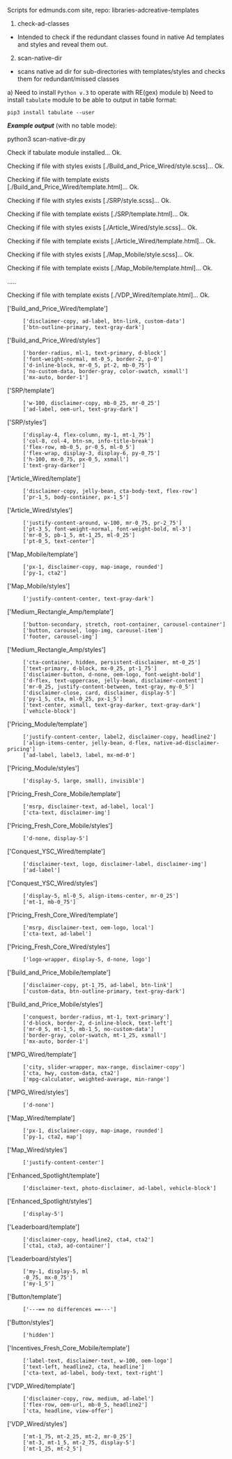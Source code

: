 Scripts for edmunds.com site, repo: libraries-adcreative-templates

1. check-ad-classes
- Intended to check if the redundant classes found in native Ad templates and styles and reveal them out.

2. scan-native-dir
- scans native ad dir for sub-directories with templates/styles and checks them for redundant/missed classes

a) Need to install `Python v.3` to operate with RE(gex) module
b) Need to install `tabulate` module to be able to output in table format:

    pip3 install tabulate --user

***Example output*** (with no table mode):

python3 scan-native-dir.py 

Check if tabulate module installed... Ok.

Checking if file with styles exists [./Build_and_Price_Wired/style.scss]... Ok.

Checking if file with template exists [./Build_and_Price_Wired/template.html]... Ok.

Checking if file with styles exists [./SRP/style.scss]... Ok.

Checking if file with template exists [./SRP/template.html]... Ok.

Checking if file with styles exists [./Article_Wired/style.scss]... Ok.

Checking if file with template exists [./Article_Wired/template.html]... Ok.

Checking if file with styles exists [./Map_Mobile/style.scss]... Ok.

Checking if file with template exists [./Map_Mobile/template.html]... Ok.

.....

Checking if file with template exists [./VDP_Wired/template.html]... Ok.

['Build_and_Price_Wired/template']

		 ['disclaimer-copy, ad-label, btn-link, custom-data']
		 ['btn-outline-primary, text-gray-dark']
		 
['Build_and_Price_Wired/styles']

		 ['border-radius, ml-1, text-primary, d-block']
		 ['font-weight-normal, mt-0_5, border-2, p-0']
		 ['d-inline-block, mr-0_5, pt-2, mb-0_75']
		 ['no-custom-data, border-gray, color-swatch, xsmall']
		 ['mx-auto, border-1']
		 
['SRP/template']

		 ['w-100, disclaimer-copy, mb-0_25, mr-0_25']
		 ['ad-label, oem-url, text-gray-dark']
		 
['SRP/styles']

		 ['display-4, flex-column, my-1, mt-1_75']
		 ['col-8, col-4, btn-sm, info-title-break']
		 ['flex-row, mb-0_5, pr-0_5, ml-0_5']
		 ['flex-wrap, display-3, display-6, py-0_75']
		 ['h-100, mx-0_75, px-0_5, xsmall']
		 ['text-gray-darker']
		 
['Article_Wired/template']

		 ['disclaimer-copy, jelly-bean, cta-body-text, flex-row']
		 ['pr-1_5, body-container, px-1_5']
		 
['Article_Wired/styles']

		 ['justify-content-around, w-100, mr-0_75, pr-2_75']
		 ['pt-3_5, font-weight-normal, font-weight-bold, ml-3']
		 ['mr-0_5, pb-1_5, mt-1_25, ml-0_25']
		 ['pt-0_5, text-center']
		 
['Map_Mobile/template']

		 ['px-1, disclaimer-copy, map-image, rounded']
		 ['py-1, cta2']
		 
['Map_Mobile/styles']

		 ['justify-content-center, text-gray-dark']
['Medium_Rectangle_Amp/template']

		 ['button-secondary, stretch, root-container, carousel-container']
		 ['button, carousel, logo-img, carousel-item']
		 ['footer, carousel-img']
		 
['Medium_Rectangle_Amp/styles']

		 ['cta-container, hidden, persistent-disclaimer, mt-0_25']
		 ['text-primary, d-block, mx-0_25, pt-1_75']
		 ['disclaimer-button, d-none, oem-logo, font-weight-bold']
		 ['d-flex, text-uppercase, jelly-bean, disclaimer-content']
		 ['mr-0_25, justify-content-between, text-gray, my-0_5']
		 ['disclaimer-close, card, disclaimer, display-5']
		 ['py-1_5, cta, ml-0_25, px-1_5']
		 ['text-center, xsmall, text-gray-darker, text-gray-dark']
		 ['vehicle-block']
		 
['Pricing_Module/template']

		 ['justify-content-center, label2, disclaimer-copy, headline2']
		 ['align-items-center, jelly-bean, d-flex, native-ad-disclaimer-pricing']
		 ['ad-label, label3, label, mx-md-0']
		 
['Pricing_Module/styles']

		 ['display-5, large, small), invisible']
['Pricing_Fresh_Core_Mobile/template']

		 ['msrp, disclaimer-text, ad-label, local']
		 ['cta-text, disclaimer-img']
['Pricing_Fresh_Core_Mobile/styles']

		 ['d-none, display-5']
['Conquest_YSC_Wired/template']

		 ['disclaimer-text, logo, disclaimer-label, disclaimer-img']
		 ['ad-label']
['Conquest_YSC_Wired/styles']

		 ['display-5, ml-0_5, align-items-center, mr-0_25']
		 ['mt-1, mb-0_75']
['Pricing_Fresh_Core_Wired/template']

		 ['msrp, disclaimer-text, oem-logo, local']
		 ['cta-text, ad-label']
['Pricing_Fresh_Core_Wired/styles']

		 ['logo-wrapper, display-5, d-none, logo']
['Build_and_Price_Mobile/template']

		 ['disclaimer-copy, pt-1_75, ad-label, btn-link']
		 ['custom-data, btn-outline-primary, text-gray-dark']
['Build_and_Price_Mobile/styles']

		 ['conquest, border-radius, mt-1, text-primary']
		 ['d-block, border-2, d-inline-block, text-left']
		 ['mr-0_5, mt-1_5, mb-1_5, no-custom-data']
		 ['border-gray, color-swatch, mt-1_25, xsmall']
		 ['mx-auto, border-1']
['MPG_Wired/template']

		 ['city, slider-wrapper, max-range, disclaimer-copy']
		 ['cta, hwy, custom-data, cta2']
		 ['mpg-calculator, weighted-average, min-range']
['MPG_Wired/styles']

		 ['d-none']
['Map_Wired/template']

		 ['px-1, disclaimer-copy, map-image, rounded']
		 ['py-1, cta2, map']
['Map_Wired/styles']

		 ['justify-content-center']
['Enhanced_Spotlight/template']

		 ['disclaimer-text, photo-disclaimer, ad-label, vehicle-block']
['Enhanced_Spotlight/styles']

		 ['display-5']
['Leaderboard/template']

		 ['disclaimer-copy, headline2, cta4, cta2']
		 ['cta1, cta3, ad-container']
['Leaderboard/styles']

		 ['my-1, display-5, ml
		 -0_75, mx-0_75']
		 ['my-1_5']
['Button/template']

		 ['---== no differences ==---']
['Button/styles']

		 ['hidden']
['Incentives_Fresh_Core_Mobile/template']

		 ['label-text, disclaimer-text, w-100, oem-logo']
		 ['text-left, headline2, cta, headline']
		 ['cta-text, ad-label, body-text, text-right']

['VDP_Wired/template']

		 ['disclaimer-copy, row, medium, ad-label']
		 ['flex-row, oem-url, mb-0_5, headline2']
		 ['cta, headline, view-offer']
['VDP_Wired/styles']

		 ['mt-1_75, mt-2_25, mt-2, mr-0_25']
		 ['mt-3, mt-1_5, mt-2_75, display-5']
		 ['mt-1_25, mt-2_5']
